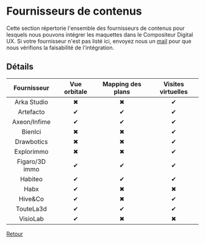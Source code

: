 # Fournisseurs de contenus

Cette section répertorie l'ensemble des fournisseurs de contenus pour lesquels nous pouvons intégrer les maquettes dans le Compositeur Digital UX. Si votre fournisseur n'est pas listé ici, envoyez nous un [mail](mailto:support@excense.fr) pour que nous vérifions la faisabilité de l'intégration.

## Détails

| Fournisseur    | Vue orbitale | Mapping des plans | Visites virtuelles |
|:--------------:|:------------:|:-----------------:|:------------------:|
| Arka Studio    | &#x2716;     | &#x2716;          | &#x2714;           |
| Artefacto      | &#x2714;     | &#x2714;          | &#x2714;           |
| Axeon/Infime   | &#x2714;     | &#x2714;          | &#x2714;           |
| BienIci        | &#x2716;     | &#x2716;          | &#x2714;           |
| Drawbotics     | &#x2716;     | &#x2716;          | &#x2714;           |
| Explorimmo     | &#x2716;     | &#x2716;          | &#x2714;           |
| Figaro/3D immo | &#x2714;     | &#x2714;          | &#x2714;           |
| Habiteo        | &#x2714;     | &#x2714;          | &#x2714;           |
| Habx           | &#x2714;     | &#x2716;          | &#x2716;           |
| Hive&Co        | &#x2714;     | &#x2716;          | &#x2714;           |
| TouteLa3d      | &#x2714;     | &#x2714;          | &#x2714;           |
| VisioLab       | &#x2714;     | &#x2716;          | &#x2716;           |

[Retour](../index.md)

